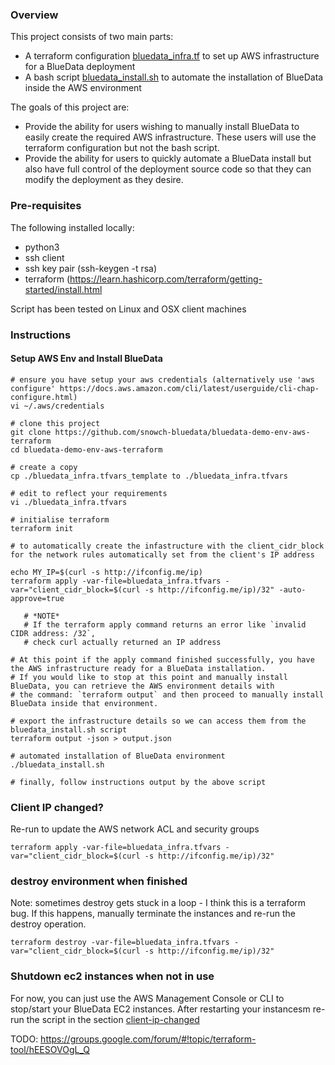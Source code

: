 ### Overview

This project consists of two main parts:

 - A terraform configuration [bluedata_infra.tf](./bluedata_infr.tf) to set up AWS infrastructure for a BlueData deployment
 - A bash script [bluedata_install.sh](./bluedata_install.sh) to automate the installation of BlueData inside the AWS environment

The goals of this project are:

 - Provide the ability for users wishing to manually install BlueData to easily create the required AWS infrastructure.  These users will use the terraform configuration but not the bash script.
 - Provide the ability for users to quickly automate a BlueData install but also have full control of the deployment source code so that they can modify the deployment as they desire.

### Pre-requisites

The following installed locally:

 - python3
 - ssh client
 - ssh key pair (ssh-keygen -t rsa)
 - terraform (https://learn.hashicorp.com/terraform/getting-started/install.html

Script has been tested on Linux and OSX client machines

### Instructions

#### Setup AWS Env and Install BlueData

```
# ensure you have setup your aws credentials (alternatively use 'aws configure' https://docs.aws.amazon.com/cli/latest/userguide/cli-chap-configure.html)
vi ~/.aws/credentials

# clone this project
git clone https://github.com/snowch-bluedata/bluedata-demo-env-aws-terraform
cd bluedata-demo-env-aws-terraform

# create a copy 
cp ./bluedata_infra.tfvars_template to ./bluedata_infra.tfvars

# edit to reflect your requirements
vi ./bluedata_infra.tfvars 

# initialise terraform
terraform init

# to automatically create the infastructure with the client_cidr_block for the network rules automatically set from the client's IP address

echo MY_IP=$(curl -s http://ifconfig.me/ip)
terraform apply -var-file=bluedata_infra.tfvars -var="client_cidr_block=$(curl -s http://ifconfig.me/ip)/32" -auto-approve=true

   # *NOTE*
   # If the terraform apply command returns an error like `invalid CIDR address: /32`, 
   # check curl actually returned an IP address

# At this point if the apply command finished successfully, you have the AWS infrastructure ready for a BlueData installation.  
# If you would like to stop at this point and manually install BlueData, you can retrieve the AWS environment details with
# the command: `terraform output` and then proceed to manually install BlueData inside that environment.

# export the infrastructure details so we can access them from the bluedata_install.sh script
terraform output -json > output.json

# automated installation of BlueData environment
./bluedata_install.sh

# finally, follow instructions output by the above script
```

### Client IP changed?

Re-run to update the AWS network ACL and security groups

```
terraform apply -var-file=bluedata_infra.tfvars -var="client_cidr_block=$(curl -s http://ifconfig.me/ip)/32" 
```

### destroy environment when finished

Note: sometimes destroy gets stuck in a loop - I think this is a terraform bug.  If this happens, manually terminate the instances and re-run the destroy operation.

```
terraform destroy -var-file=bluedata_infra.tfvars -var="client_cidr_block=$(curl -s http://ifconfig.me/ip)/32" 
```

### Shutdown ec2 instances when not in use

For now, you can just use the AWS Management Console or CLI to stop/start your BlueData EC2 instances.  After restarting your instancesm re-run the script in the section [client-ip-changed](#client-ip-changed)

TODO: https://groups.google.com/forum/#!topic/terraform-tool/hEESOVOgL_Q

